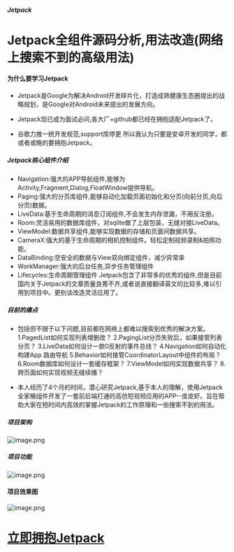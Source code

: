 ##### Jetpack
# Jetpack全组件源码分析,用法改造(网络上搜索不到的高级用法)

#### 为什么要学习Jetpack
- Jetpack是Google为解决Android开发碎片化，打造成熟健康生态圈提出的战略规划，是Google对Android未来提出的发展方向。

- Jetpack现已成为面试必问,各大厂+github都已经在拥抱适配Jetpack了。

- 谷歌力推一统开发规范,support库停更
所以我认为只要是安卓开发的同学，都或者或晚的要拥抱Jetpack。

##### Jetpack核心组件介绍
- Navigation:强大的APP导航组件,能够为Activity,Fragment,Dialog,FloatWindow提供导航。
- Paging:强大的分页库组件,能够自动化加载页面初始化和分页(向前分页,向后分页)数据。
- LiveData:基于生命周期的消息订阅组件,不会发生内存泄漏，不用反注册。
- Room:灵活易用的数据库组件，对sqlite做了上层包装，无缝对接LiveData。
- ViewModel:数据共享组件,能够实现数据的存储和页面间数据共享。
- CameraX:强大的基于生命周期的相机控制组件。轻松定制视频录制&拍照功能。
- DataBinding:空安全的数据与View双向绑定组件，减少异常率
- WorkManager:强大的后台任务,异步任务管理组件
- Lifecycles:生命周期管理组件
Jetpack包含了非常多的优秀的组件,但是目前国内关于Jetpack的文章质量良莠不齐,或者说直接翻译英文的比较多,难以引用到项目中。更别谈改造灵活应用了。

##### 目前的痛点
- 包括但不限于以下问题,目前都在网络上都难以搜索到优秀的解决方案。
1.PagedList如何实现列表增删改？
2.PagingList分页失败后，如果接管列表分页？
3.LiveData如何设计一款0反射的事件总线？
4.Navigation如何自动化构建App 路由导航
5.Behavior如何接管CoordinatorLayout中组件的布局？
6.Room数据库如何设计一套缓存框架？
7.ViewModel如何实现数据共享？
8.跨页面如何实现视频无缝续播？

- 本人经历了4个月的时间，潜心研究Jetpack,基于本人的理解，使用Jetpack全家桶组件开发了一套前后端打通的高仿短视频应用的APP--皮皮虾。旨在帮助大家在短时间内高效的掌握Jetpack的工作原理和一些搜索不到的用法。

##### 项目架构
![image.png](https://upload-images.jianshu.io/upload_images/2432544-ea93413a9087d875.png?imageMogr2/auto-orient/strip%7CimageView2/2/w/1240)

##### 项目功能
![image.png](https://upload-images.jianshu.io/upload_images/2432544-5e8be66a63170552.png?imageMogr2/auto-orient/strip%7CimageView2/2/w/1240)

#### 项目效果图
![image.png](https://upload-images.jianshu.io/upload_images/2432544-0696104d5f697540.png?imageMogr2/auto-orient/strip%7CimageView2/2/w/1240)


# [立即拥抱Jetpack](https://coding.imooc.com/class/402.html?mc_marking=60e5294c605a87b2af7257d06f70505e&mc_channel=syb7)
